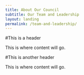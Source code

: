 ```yaml
---
title: About Our Council
subtitle: Our Team and Leadership
layout: landing
permalink: /team-and-leadership/
---
```


#This is a header

This is where content will go.

#This is another header

This is where content will go.
